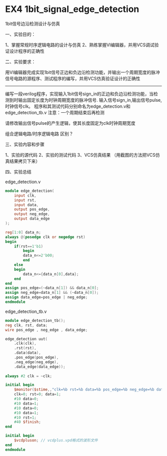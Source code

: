 # EX4 1bit_signal_edge_detection

1bit信号边沿检测设计与仿真

一、实验目的：

1、掌握常规时序逻辑电路的设计与仿真
2、熟练掌握VI编辑器，并用VCS调试验证设计程序的正确性

二、实验要求：

用VI编辑器完成实现1bit信号正边和负边沿检测功能，并输出一个周期宽度的脉冲信号电路的源程序、测试程序的编写，并用VCS仿真验证设计的正确性

---

编写一段verilog程序，实现输入1bit信号sign_in的正边和负边沿检测功能，当检测到时输出固定长度为时钟周期宽度的脉冲信号.
输入信号sign_in,输出信号pulse,时钟信号clk。
程序和其测试代码分别命名为edge_detection.v和edge_detection_tb.v
注意：一个周期结束后再检测

请修改输出信号pulse的产生逻辑，使其长度固定为clk时钟周期宽度

组合逻辑电路/时序逻辑电路 区别？

三、实验内容和步骤

1、实验的源代码
2、实验的测试代码
3、VCS仿真结果
（用截图的方法把VCS仿真结果拷贝下来）

四、实验总结

edge_detection.v

```verilog
module edge_detection(
    input clk,
    input rst,
    input data,
    output pos_edge,
    output neg_edge,
    output data_edge
);

reg[1:0] data_n;
always @(posedge clk or negedge rst)
begin
    if(rst==1'b1)
        begin
        data_n<=2'b00;
        end
    else
    begin
        data_n<={data_n[0],data};
    end
end
assign pos_edge=(~data_n[1]) && data_n[0];
assign neg_edge=data_n[1] && (~data_n[0]);
assign data_edge=pos_edge | neg_edge;
endmodule
```

edge_detection_tb.v

```verilog
module edge_detection_tb();
reg clk, rst, data;
wire pos_edge , neg_edge , data_edge;

edge_detection uut(
    .clk(clk),
    .rst(rst),
    .data(data),
    .pos_edge(pos_edge),
    .neg_edge(neg_edge),
    .data_edge(data_edge));
    
always #2 clk = ~clk;

initial begin
    $monitor($stime,,"clk=%b rst=%b data=%b pos_edge=%b neg_edge=%b data_edge=%b" , clk, rst , data, pos_edge , neg_edge , data_edge);
    clk=0; rst=0; data=1;
    #10 data=0;
    #10 data=1;
    #10 data=0;
    #10 data=1;
    #10 rst=1;
    #40 $finish;
end

initial begin
    $vcdpluson; // vcdplus.vpd格式的波形文件
end
endmodule
```
